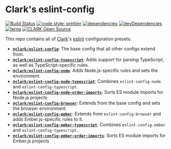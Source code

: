 # Clark's eslint-config

[![Build Status](https://travis-ci.org/ClarkSource/eslint-config.svg)](https://travis-ci.org/ClarkSource/eslint-config)
[![code style: prettier](https://img.shields.io/badge/code_style-prettier-ff69b4.svg)](https://github.com/prettier/prettier)
[![dependencies](https://img.shields.io/david/ClarkSource/eslint-config.svg)](https://david-dm.org/ClarkSource/eslint-config)
[![devDependencies](https://img.shields.io/david/dev/ClarkSource/eslint-config.svg)](https://david-dm.org/ClarkSource/eslint-config)
[![lerna](https://img.shields.io/badge/maintained%20with-lerna-cc00ff.svg)](https://lernajs.io/)
[![CLARK Open Source](https://img.shields.io/badge/CLARK-Open%20Source-%232B6CDE.svg)](https://www.clark.de/de/jobs)

This repo contains all of [Clark](https://github.com/ClarkSource)'s
[eslint](https://eslint.org/) configuration presets.

- [**`@clark/eslint-config`**](/packages/eslint-config): The base config that
  all other configs extend from.
- [**`@clark/eslint-config-typescript`**](/packages/eslint-config-typescript):
  Adds support for parsing TypeScript, as well as TypeScript-specific rules.
- [**`@clark/eslint-config-node`**](/packages/eslint-config-node): Adds
  Node.js-specific rules and sets the environment.
- [**`@clark/eslint-config-node-typescript`**](/packages/eslint-config-node-typescript):
  Combines `eslint-config-node` and `eslint-config-typescript`.
- [**`@clark/eslint-config-node-order-imports`**](/packages/eslint-config-node-order-imports):
  Sorts ES module imports for Node.js projects
- [**`@clark/eslint-config-browser`**](/packages/eslint-config-browser):
  Extends from the base config and sets the browser environment.
- [**`@clark/eslint-config-ember`**](/packages/eslint-config-ember): Extends
  from `eslint-config-browser` and adds Ember.js-specific rules to it.
- [**`@clark/eslint-config-ember-typescript`**](/packages/eslint-config-ember-typescript):
  Combines `eslint-config-ember` and `eslint-config-typescript`.
- [**`@clark/eslint-config-ember-order-imports`**](/packages/eslint-config-ember-order-imports):
  Sorts ES module imports for Ember.js projects
